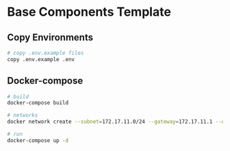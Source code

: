 # Base Components Template

## Copy Environments
```bash
# copy .env.example files
copy .env.example .env
```

## Docker-compose
```bash
# build
docker-compose build

# networks
docker network create --subnet=172.17.11.0/24 --gateway=172.17.11.1 --opt "com.docker.network.bridge.name"="back" back

# run
docker-compose up -d
```

